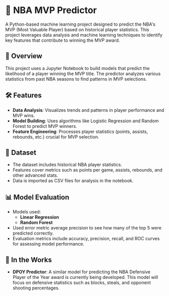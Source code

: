# 🏀 NBA MVP Predictor

A Python-based machine learning project designed to predict the NBA's MVP (Most Valuable Player) based on historical player statistics. This project leverages data analysis and machine learning techniques to identify key features that contribute to winning the MVP award.

## 📖 Overview
This project uses a Jupyter Notebook to build models that predict the likelihood of a player winning the MVP title. The predictor analyzes various statistics from past NBA seasons to find patterns in MVP selections.

## 🛠 Features
- **Data Analysis**: Visualizes trends and patterns in player performance and MVP wins.
- **Model Building**: Uses algorithms like Logistic Regression and Random Forest to predict MVP winners.
- **Feature Engineering**: Processes player statistics (points, assists, rebounds, etc.) crucial for MVP selection.

## 🔢 Dataset
- The dataset includes historical NBA player statistics.
- Features cover metrics such as points per game, assists, rebounds, and other advanced stats.
- Data is imported as CSV files for analysis in the notebook.

## 📊 Model Evaluation
- Models used:
  - **Linear Regression**
  - **Random Forest**
- Used error metric average precision to see how many of the top 5 were predicted correctly.
- Evaluation metrics include accuracy, precision, recall, and ROC curves for assessing model performance.

## 🚧 In the Works
- **DPOY Predictor**: A similar model for predicting the NBA Defensive Player of the Year award is currently being developed. This model will focus on defensive statistics such as blocks, steals, and opponent shooting percentages.
